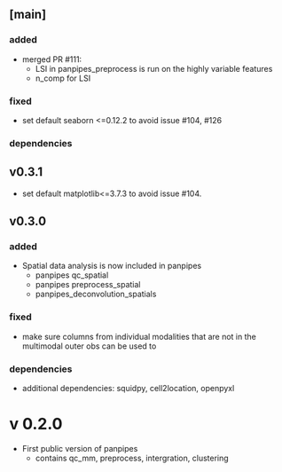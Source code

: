 

## [main]
### added
- merged PR #111:
  - LSI in panpipes_preprocess is run on the highly variable features
  - n_comp for LSI
### fixed
- set default seaborn <=0.12.2 to avoid issue #104, #126
### dependencies

## v0.3.1
- set default matplotlib<=3.7.3 to avoid issue #104. 

## v0.3.0
### added
- Spatial data analysis is now included in panpipes
    - panpipes qc_spatial
    - panpipes preprocess_spatial
    - panpipes_deconvolution_spatials

### fixed
- make sure columns from individual modalities that are not in the multimodal outer obs can be used to

### dependencies
- additional dependencies: squidpy, cell2location, openpyxl

# v 0.2.0
- First public version of panpipes
    - contains qc_mm, preprocess, intergration, clustering

